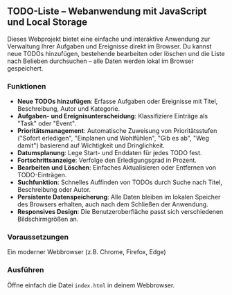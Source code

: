 ## TODO-Liste – Webanwendung mit JavaScript und Local Storage

Dieses Webprojekt bietet eine einfache und interaktive Anwendung zur Verwaltung Ihrer Aufgaben und Ereignisse direkt im Browser. Du kannst neue TODOs hinzufügen, bestehende bearbeiten oder löschen und die Liste nach Belieben durchsuchen – alle Daten werden lokal im Browser gespeichert.

### Funktionen

* **Neue TODOs hinzufügen**: Erfasse Aufgaben oder Ereignisse mit Titel, Beschreibung, Autor und Kategorie.
* **Aufgaben- und Ereignisunterscheidung**: Klassifiziere Einträge als "Task" oder "Event".
* **Prioritätsmanagement**: Automatische Zuweisung von Prioritätsstufen ("Sofort erledigen", "Einplanen und Wohlfühlen", "Gib es ab", "Weg damit") basierend auf Wichtigkeit und Dringlichkeit.
* **Datumsplanung**: Lege Start- und Enddaten für jedes TODO fest.
* **Fortschrittsanzeige**: Verfolge den Erledigungsgrad in Prozent.
* **Bearbeiten und Löschen**: Einfaches Aktualisieren oder Entfernen von TODO-Einträgen.
* **Suchfunktion**: Schnelles Auffinden von TODOs durch Suche nach Titel, Beschreibung oder Autor.
* **Persistente Datenspeicherung**: Alle Daten bleiben im lokalen Speicher des Browsers erhalten, auch nach dem Schließen der Anwendung.
* **Responsives Design**: Die Benutzeroberfläche passt sich verschiedenen Bildschirmgrößen an.

### Voraussetzungen

Ein moderner Webbrowser (z.B. Chrome, Firefox, Edge)

### Ausführen

Öffne einfach die Datei `index.html` in deinem Webbrowser.
